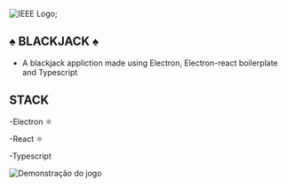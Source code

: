 ![IEEE Logo](https://upload.wikimedia.org/wikipedia/commons/2/21/IEEE_logo.svg);

## ♠ BLACKJACK ♠

- A blackjack appliction made using Electron, Electron-react boilerplate and Typescript

## STACK

-Electron ⚛️

-React ⚛️

-Typescript

![Demonstração do jogo](https://media.giphy.com/media/v1.Y2lkPTc5MGI3NjExNThtY3ptdnl5Mno1YWJvMXNwMnBucHR2YmN6ZG1objR5OTgzeXlrbiZlcD12MV9pbnRlcm5hbF9naWZfYnlfaWQmY3Q9Zw/GihTpUwJoyrsXX5FZI/giphy.gif)
